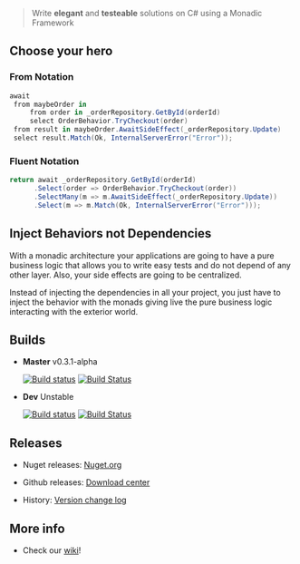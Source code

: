 > Write **elegant** and **testeable** solutions on C# using a Monadic Framework

## Choose your hero

### From Notation

   ```csharp
  await 
    from maybeOrder in
        from order in _orderRepository.GetById(orderId)
        select OrderBehavior.TryCheckout(order)
    from result in maybeOrder.AwaitSideEffect(_orderRepository.Update)
    select result.Match(Ok, InternalServerError("Error"));
  ```

### Fluent Notation

  ```csharp
  return await _orderRepository.GetById(orderId)    
        .Select(order => OrderBehavior.TryCheckout(order))
        .SelectMany(m => m.AwaitSideEffect(_orderRepository.Update))
        .Select(m => m.Match(Ok, InternalServerError("Error")));
  ```

## Inject Behaviors not Dependencies

  With a monadic architecture your applications are going to have a pure business logic that allows you to write easy tests and do not depend of any other layer. Also, your side effects are going to be centralized.

  Instead of injecting the dependencies in all your project, you just have to inject the behavior with the monads giving live the pure business logic interacting with the exterior world.

## Builds

* **Master** v0.3.1-alpha

  [![Build status](https://ci.appveyor.com/api/projects/status/04uwh93rktkowhvk/branch/master?svg=true)](https://ci.appveyor.com/project/dacanizares/vortex/branch/master)  [![Build Status](https://travis-ci.org/equilaterus/Vortex.svg?branch=master)](https://travis-ci.org/equilaterus/Vortex)

* **Dev** Unstable

  [![Build status](https://ci.appveyor.com/api/projects/status/04uwh93rktkowhvk/branch/dev?svg=true)](https://ci.appveyor.com/project/dacanizares/vortex/branch/dev) [![Build Status](https://travis-ci.org/equilaterus/Vortex.svg?branch=dev)](https://travis-ci.org/equilaterus/Vortex)


## Releases

* Nuget releases: [Nuget.org](https://www.nuget.org/packages/Equilaterus.Vortex)

* Github releases: [Download center](https://github.com/equilaterus/Vortex/releases)

* History: [Version change log](https://github.com/equilaterus/Vortex/wiki/Version-change-log)


## More info


* Check our [wiki](https://github.com/equilaterus/Vortex/wiki)!
